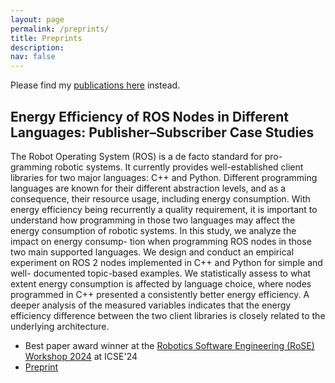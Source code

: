 ```yaml
---
layout: page
permalink: /preprints/
title: Preprints
description: 
nav: false
---
```


Please find my [publications here](https://awortmann.github.io/publications/) instead.

## Energy Efficiency of ROS Nodes in Different Languages: Publisher–Subscriber Case Studies


The Robot Operating System (ROS) is a de facto standard for pro- gramming robotic systems. It currently provides well-established client libraries for two major languages: C++ and Python. Different programming languages are known for their different abstraction levels, and as a consequence, their resource usage, including energy consumption. With energy efficiency being recurrently a quality requirement, it is important to understand how programming in those two languages may affect the energy consumption of robotic systems. In this study, we analyze the impact on energy consump- tion when programming ROS nodes in those two main supported languages. We design and conduct an empirical experiment on ROS 2 nodes implemented in C++ and Python for simple and well- documented topic-based examples. We statistically assess to what extent energy consumption is affected by language choice, where nodes programmed in C++ presented a consistently better energy efficiency. A deeper analysis of the measured variables indicates that the energy efficiency difference between the two client libraries is closely related to the underlying architecture.

- Best paper award winner at the [Robotics Software Engineering (RoSE) Workshop 2024](https://rose-workshops.github.io/rose2024/) at ICSE'24
- [Preprint](https://github.com/awortmann/awortmann.github.io/raw/master/downloads/preprints/Energy_Efficiency_of_ROS_Nodes_in_Different_Languages_-_Publisher-Subscriber_Case_Studies.pdf)